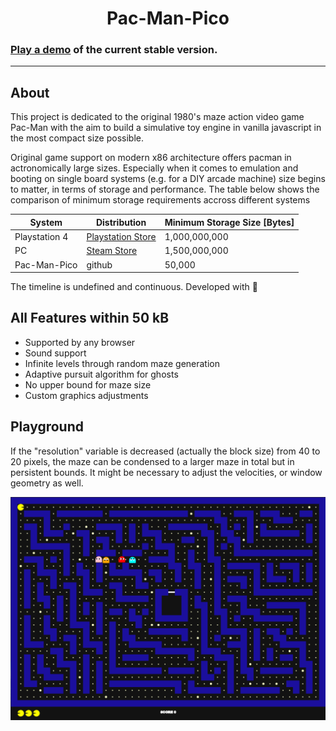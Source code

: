<h1 align=center><strong> Pac-Man-Pico</strong> </h1> 

### [Play a demo](https://codepen.io/b0-b/pen/abjzZJQ) of the current stable version. 
---
## About
This project is dedicated to the original 1980's maze action video game Pac-Man with the aim to build a simulative toy engine in vanilla javascript in the most compact size possible. 

Original game support on modern x86 architecture offers pacman in actronomically large sizes. Especially when it comes to emulation and booting on single board systems (e.g. for a DIY arcade machine) size begins to matter, in terms of storage and performance. The table below shows the comparison of minimum storage requirements accross different systems

|System|Distribution|Minimum Storage Size [Bytes]|
|-|-|-|
|Playstation 4 | [Playstation Store](https://store.playstation.com/en-us/product/UP0700-CUSA03955_00-PACMAN0000000000) | 1,000,000,000||
|PC|[Steam Store](https://store.steampowered.com/app/394160/ARCADE_GAME_SERIES_PACMAN/) | 1,500,000,000|
|Pac-Man-Pico|github| 50,000|

The timeline is undefined and continuous. Developed with 💛

## All Features within <strong>50 kB</strong>
- Supported by any browser
- Sound support
- Infinite levels through random maze generation
- Adaptive pursuit algorithm for ghosts
- No upper bound for maze size
- Custom graphics adjustments


## Playground

If the "resolution" variable is decreased (actually the block size) from 40 to 20 pixels, the maze can be condensed to a larger maze in total but in persistent bounds.
It might be necessary to adjust the velocities, or window geometry as well.

<img src=screenshot.png>